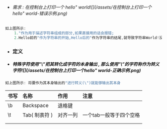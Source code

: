 * ###### 需求 : 在控制台上打印一个 hello" world![](/assets/在控制台上打印一个hello" world-错误示例.png)

```java
如上图所示:
    1."作为用于描述字符串组成的部分,如果直接用的话会报错;
    2.Hello前的"作为字符串的开始,Hello后的"作为字符串的结尾,就导致字符串World!没了描述其开始的",故报错;
```

* ### 定义
* ##### 特殊字符使用”\”把其转化成字符的本身输出 , 那么使用”\”的字符称作为转义字符!\[\]\(/assets/在控制台上打印一个hello" world-正确示例.png\)

```java
如上图所示: 将要作为其本身输出的"进行转义(\")就能够输出其本身
```

| 书写 | 名称 | 作用 | 注意 |
| :--- | :--- | :--- | :--- |
| \b | Backspace | 退格键 |  |
| \t | Tab\( 制表符 \) | 对齐一列 | 一个tab一般等于四个空格 |
|  |  |  |  |
|  |  |  |  |



